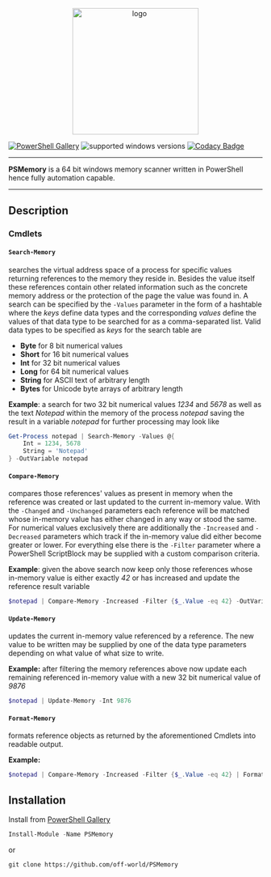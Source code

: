 <p align="center">
<img src="https://i.imgur.com/juiy5FS.png" alt="logo" height="250" width="250" />
</p>

[![PowerShell Gallery](https://img.shields.io/powershellgallery/v/PSMemory.svg)](https://www.powershellgallery.com/packages/PSMemory)
![supported windows versions](https://img.shields.io/badge/supported%20windows%20versions-7%2F8%2F10-yellow.svg)
[![Codacy Badge](https://api.codacy.com/project/badge/Grade/7f35ae966821403c9952a277d3e5d19a)](https://www.codacy.com/app/off-world/PSMemory?utm_source=github.com&amp;utm_medium=referral&amp;utm_content=off-world/PSMemory&amp;utm_campaign=Badge_Grade)

___

**PSMemory** is a 64 bit windows memory scanner written in PowerShell hence fully automation capable.

___

## Description

### Cmdlets

#### `Search-Memory`

searches the virtual address space of a process for specific values returning references to the memory they reside in.
Besides the value itself these references contain other related information such as the concrete memory address or the protection of
the page the value was found in. A search can be specified by the `-Values` parameter in the form of a hashtable where the *keys* define
data types and the corresponding *values* define the values of that data type to be searched for as a comma-separated list. Valid data
types to be specified as *keys* for the search table are
-   **Byte** for 8 bit numerical values
-   **Short** for 16 bit numerical values
-   **Int** for 32 bit numerical values
-   **Long** for 64 bit numerical values
-   **String** for ASCII text of arbitrary length
-   **Bytes** for Unicode byte arrays of arbitrary length

**Example**: a search for two 32 bit numerical values *1234* and *5678* as well as the text *Notepad* within the memory of the process *notepad* saving the result in a variable *notepad* for further processing may look like
```Powershell
Get-Process notepad | Search-Memory -Values @{
    Int = 1234, 5678
    String = 'Notepad'
} -OutVariable notepad
```

#### `Compare-Memory`

compares those references' values as present in memory when the reference was created or last updated to the current
in-memory value. With the `-Changed` and `-Unchanged` parameters each reference will be matched whose in-memory value has either
changed in any way or stood the same. For numerical values exclusively there are additionally the `-Increased` and `-Decreased` parameters which track if the in-memory value did either become greater or lower. For everything else there is the `-Filter` parameter where a PowerShell ScriptBlock may be supplied with a custom comparison criteria.

**Example**: given the above search now keep only those references whose in-memory value is either exactly *42* or has increased and update the reference result variable
```Powershell
$notepad | Compare-Memory -Increased -Filter {$_.Value -eq 42} -OutVariable notepad
```

#### `Update-Memory`

updates the current in-memory value referenced by a reference. The new value to be written may be supplied by one of the data type parameters depending on what value of what size to write.

**Example:** after filtering the memory references above now update each remaining referenced in-memory value with a new 32 bit numerical value of *9876*
```Powershell
$notepad | Update-Memory -Int 9876
```
#### `Format-Memory`

formats reference objects as returned by the aforementioned Cmdlets into readable output.

**Example:**
```Powershell
$notepad | Compare-Memory -Increased -Filter {$_.Value -eq 42} | Format-Memory
```

## Installation

Install from [PowerShell Gallery](https://www.powershellgallery.com/packages/PSMemory)

```Powershell
Install-Module -Name PSMemory
```
or
```Shell
git clone https://github.com/off-world/PSMemory
```
